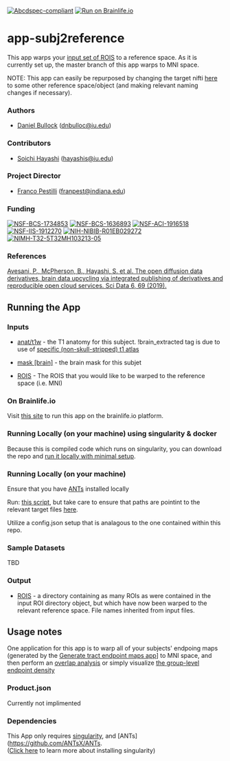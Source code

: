 [![Abcdspec-compliant](https://img.shields.io/badge/ABCD_Spec-v1.1-green.svg)](https://github.com/brain-life/abcd-spec)
[![Run on Brainlife.io](https://img.shields.io/badge/Brainlife-bl.app.169-blue.svg)](https://doi.org/10.25663/brainlife.app.169)

# app-subj2reference
This app warps your [input set of ROIS](https://brainlife.io/datatypes/5be9ea0315a8683a39a1ebd9) to a reference space.  As it is currently set up, the master branch of this app warps to MNI space.

NOTE: This app can easily be repurposed by changing the target nifti [here](https://github.com/brainlife/app-subj2reference/blob/199143bbc677469931faa57f4ddcfd7fc97d7dff/CoordTransform.sh#L21) to some other reference space/object (and making relevant naming changes if necessary).

### Authors
- [Daniel Bullock](https://github.com/DanNBullock) (dnbulloc@iu.edu)

### Contributors
- [Soichi Hayashi](https://github.com/soichih) (hayashis@iu.edu)

### Project Director
- [Franco Pestilli](https://github.com/francopestilli) (franpest@indiana.edu)

### Funding
[![NSF-BCS-1734853](https://img.shields.io/badge/NSF_BCS-1734853-blue.svg)](https://nsf.gov/awardsearch/showAward?AWD_ID=1734853)
[![NSF-BCS-1636893](https://img.shields.io/badge/NSF_BCS-1636893-blue.svg)](https://nsf.gov/awardsearch/showAward?AWD_ID=1636893)
[![NSF-ACI-1916518](https://img.shields.io/badge/NSF_ACI-1916518-blue.svg)](https://nsf.gov/awardsearch/showAward?AWD_ID=1916518)
[![NSF-IIS-1912270](https://img.shields.io/badge/NSF_IIS-1912270-blue.svg)](https://nsf.gov/awardsearch/showAward?AWD_ID=1912270)
[![NIH-NIBIB-R01EB029272](https://img.shields.io/badge/NIH_NIBIB-R01EB029272-green.svg)](https://grantome.com/grant/NIH/R01-EB029272-01)
[![NIMH-T32-5T32MH103213-05](https://img.shields.io/badge/NIMH_T32-5T32MH103213--05-blue.svg)](https://projectreporter.nih.gov/project_info_description.cfm?aid=9725739)

### References 
[Avesani, P., McPherson, B., Hayashi, S. et al. The open diffusion data derivatives, brain data upcycling via integrated publishing of derivatives and reproducible open cloud services. Sci Data 6, 69 (2019).](https://doi.org/10.1038/s41597-019-0073-y)

## Running the App 

### Inputs

- [anat/t1w](https://brainlife.io/datatypes/58c33bcee13a50849b25879a) - the T1 anatomy for this subject.  !brain_extracted tag is due to use of [specific (non-skull-stripped) t1 atlas](https://github.com/brainlife/app-subj2reference/blob/a11276b3fc20bcd6099a1c2e333232d80ce9c0ef/CoordTransform.sh#L21)

- [mask [brain]](https://brainlife.io/datatypes/5a281aee2c214c9ba83ce620) - the brain mask for this subjet

- [ROIS](https://brainlife.io/datatype/5be9ea0315a8683a39a1ebd9) - The ROIS that you would like to be warped to the reference space (i.e. MNI)

### On Brainlife.io

Visit [this site](https://doi.org/10.25663/brainlife.app.169) to run this app on the brainlife.io platform.

### Running Locally (on your machine) using singularity & docker

Because this is compiled code which runs on singularity, you can download the repo and [run it locally with minimal setup](https://github.com/brainlife/app-subj2reference/blob/199143bbc677469931faa57f4ddcfd7fc97d7dff/main#L9).  

### Running Locally (on your machine)

Ensure that you have [ANTs](https://github.com/ANTsX/ANTs) installed locally

Run: [this script](https://github.com/brainlife/app-subj2reference/blob/master/CoordTransform.sh), but take care to ensure that paths are pointint to the relevant target files [here](https://github.com/brainlife/app-subj2reference/blob/199143bbc677469931faa57f4ddcfd7fc97d7dff/CoordTransform.sh#L21).

Utilize a config.json setup that is analagous to the one contained within this repo.

### Sample Datasets

TBD

### Output

- [ROIS](https://brainlife.io/datatypes/5be9ea0315a8683a39a1ebd9) - a directory containing as many ROIs as were contained in the input ROI directory object, but which have now been warped to the relevant reference space.  File names inherited from input files.

## Usage notes
One application for this app is to warp all of your subjects' endpoing maps (generated by the [Generate tract endpoint maps app](https://doi.org/10.25663/brainlife.app.194)] to MNI space, and then perform an [overlap analysis](https://github.com/DanNBullock/EcogAnalysisCode) or simply visualize [the group-level endpoint density](https://github.com/DanNBullock/pysurferPlotting)

### Product.json

Currently not implimented

### Dependencies

This App only requires [singularity](https://www.sylabs.io/singularity/), and [ANTs](https://github.com/ANTsX/ANTs.  
([Click here](https://singularity.lbl.gov/docs-installation) to learn more about installing singularity)

 
